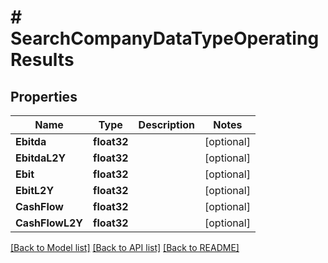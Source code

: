 # # SearchCompanyDataTypeOperatingResults


## Properties 


Name | Type | Description | Notes
------------ | ------------- | ------------- | -------------
**Ebitda**| **float32** |   | [optional]
**EbitdaL2Y**| **float32** |   | [optional]
**Ebit**| **float32** |   | [optional]
**EbitL2Y**| **float32** |   | [optional]
**CashFlow**| **float32** |   | [optional]
**CashFlowL2Y**| **float32** |   | [optional]


[[Back to Model list]](../../README.md#models) [[Back to API list]](../../README.md#endpoints) [[Back to README]](../../README.md)

